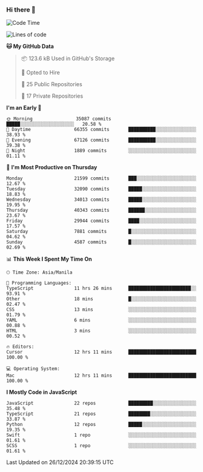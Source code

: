 ### Hi there 👋

<!--START_SECTION:waka-->
![Code Time](http://img.shields.io/badge/Code%20Time-1%2C366%20hrs%2045%20mins-blue)

![Lines of code](https://img.shields.io/badge/From%20Hello%20World%20I%27ve%20Written-67.5%20million%20lines%20of%20code-blue)

**🐱 My GitHub Data** 

> 📦 123.6 kB Used in GitHub's Storage 
 > 
> 💼 Opted to Hire
 > 
> 📜 25 Public Repositories 
 > 
> 🔑 17 Private Repositories 
 > 
**I'm an Early 🐤** 

```text
🌞 Morning                35087 commits       █████░░░░░░░░░░░░░░░░░░░░   20.58 % 
🌆 Daytime                66355 commits       ██████████░░░░░░░░░░░░░░░   38.93 % 
🌃 Evening                67126 commits       ██████████░░░░░░░░░░░░░░░   39.38 % 
🌙 Night                  1889 commits        ░░░░░░░░░░░░░░░░░░░░░░░░░   01.11 % 
```
📅 **I'm Most Productive on Thursday** 

```text
Monday                   21599 commits       ███░░░░░░░░░░░░░░░░░░░░░░   12.67 % 
Tuesday                  32090 commits       █████░░░░░░░░░░░░░░░░░░░░   18.83 % 
Wednesday                34013 commits       █████░░░░░░░░░░░░░░░░░░░░   19.95 % 
Thursday                 40343 commits       ██████░░░░░░░░░░░░░░░░░░░   23.67 % 
Friday                   29944 commits       ████░░░░░░░░░░░░░░░░░░░░░   17.57 % 
Saturday                 7881 commits        █░░░░░░░░░░░░░░░░░░░░░░░░   04.62 % 
Sunday                   4587 commits        █░░░░░░░░░░░░░░░░░░░░░░░░   02.69 % 
```


📊 **This Week I Spent My Time On** 

```text
🕑︎ Time Zone: Asia/Manila

💬 Programming Languages: 
TypeScript               11 hrs 26 mins      ███████████████████████░░   93.91 % 
Other                    18 mins             █░░░░░░░░░░░░░░░░░░░░░░░░   02.47 % 
CSS                      13 mins             ░░░░░░░░░░░░░░░░░░░░░░░░░   01.79 % 
YAML                     6 mins              ░░░░░░░░░░░░░░░░░░░░░░░░░   00.88 % 
HTML                     3 mins              ░░░░░░░░░░░░░░░░░░░░░░░░░   00.52 % 

🔥 Editors: 
Cursor                   12 hrs 11 mins      █████████████████████████   100.00 % 

💻 Operating System: 
Mac                      12 hrs 11 mins      █████████████████████████   100.00 % 
```

**I Mostly Code in JavaScript** 

```text
JavaScript               22 repos            █████████░░░░░░░░░░░░░░░░   35.48 % 
TypeScript               21 repos            ████████░░░░░░░░░░░░░░░░░   33.87 % 
Python                   12 repos            █████░░░░░░░░░░░░░░░░░░░░   19.35 % 
Swift                    1 repo              ░░░░░░░░░░░░░░░░░░░░░░░░░   01.61 % 
SCSS                     1 repo              ░░░░░░░░░░░░░░░░░░░░░░░░░   01.61 % 
```




 Last Updated on 26/12/2024 20:39:15 UTC
<!--END_SECTION:waka-->
